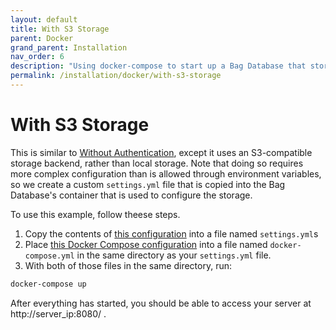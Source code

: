 ```yaml
---
layout: default
title: With S3 Storage
parent: Docker
grand_parent: Installation
nav_order: 6
description: "Using docker-compose to start up a Bag Database that stores files in an S3 bucket"
permalink: /installation/docker/with-s3-storage
---
```


# With S3 Storage

This is similar to [Without Authentication](without-authentication.md), except it uses an S3-compatible
storage backend, rather than local storage.  Note that doing so requires more complex configuration than is allowed through environment variables, so we create a custom `settings.yml` file  that is copied into the Bag Database's container that is used to configure the storage.

To use this example, follow theese steps.

1. Copy the contents of [this configuration](../../../docker/settings.yml) into a file named ```settings.yml```s
2. Place [this Docker Compose configuration](../../../docker/docker-compose-s3.yml) into a file named ```docker-compose.yml``` in the same directory as your ```settings.yml``` file.
3. With both of those files in the same directory, run:
  ```bash
  docker-compose up
  ```

After everything has started, you should be able to access your server at http://server_ip:8080/ .
